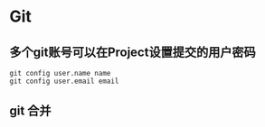 # Git

## 多个git账号可以在Project设置提交的用户密码

```
git config user.name name
git config user.email email
```
## git 合并